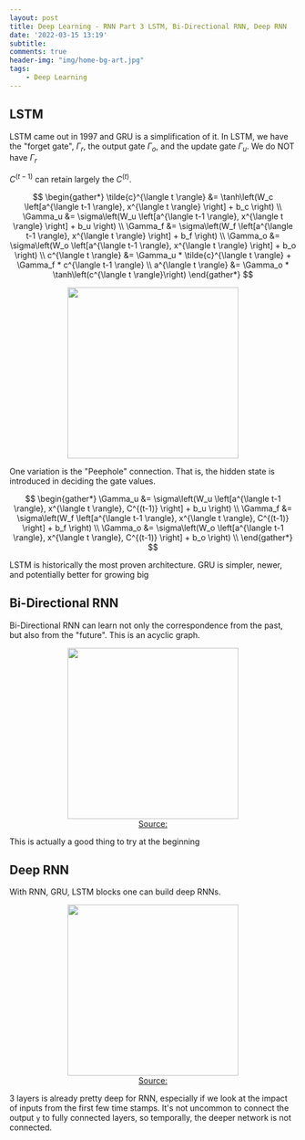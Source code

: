 ```yaml
---
layout: post
title: Deep Learning - RNN Part 3 LSTM, Bi-Directional RNN, Deep RNN
date: '2022-03-15 13:19'
subtitle: 
comments: true
header-img: "img/home-bg-art.jpg"
tags:
    - Deep Learning
---
```


## LSTM

LSTM came out in 1997 and GRU is a simplification of it. In LSTM, we have the "forget gate", $\Gamma_r$, the output gate $\Gamma_o$, and the update gate $\Gamma_u$. We do NOT have $\Gamma_r$

$C^{(t-1)}$ can retain largely the $C^{(t)}$.

$$
\begin{gather*}
\tilde{c}^{\langle t \rangle} &= \tanh\left(W_c \left[a^{\langle t-1 \rangle}, x^{\langle t \rangle} \right] + b_c \right) \\
\Gamma_u &= \sigma\left(W_u \left[a^{\langle t-1 \rangle}, x^{\langle t \rangle} \right] + b_u \right) \\
\Gamma_f &= \sigma\left(W_f \left[a^{\langle t-1 \rangle}, x^{\langle t \rangle} \right] + b_f \right) \\
\Gamma_o &= \sigma\left(W_o \left[a^{\langle t-1 \rangle}, x^{\langle t \rangle} \right] + b_o \right) \\
c^{\langle t \rangle} &= \Gamma_u * \tilde{c}^{\langle t \rangle} + \Gamma_f * c^{\langle t-1 \rangle} \\
a^{\langle t \rangle} &= \Gamma_o * \tanh\left(c^{\langle t \rangle}\right)
\end{gather*}
$$

<div style="text-align: center;">
<p align="center">
    <figure>
        <img src="https://github.com/user-attachments/assets/e7d9bd70-189b-4f43-a912-f6861e788228" height="300" alt=""/>
    </figure>
</p>
</div>

One variation is the "Peephole" connection. That is, the hidden state is introduced in deciding the gate values.

$$
\begin{gather*}
\Gamma_u &= \sigma\left(W_u \left[a^{\langle t-1 \rangle}, x^{\langle t \rangle}, C^{(t-1)} \right] + b_u \right) \\
\Gamma_f &= \sigma\left(W_f \left[a^{\langle t-1 \rangle}, x^{\langle t \rangle}, C^{(t-1)} \right] + b_f \right) \\
\Gamma_o &= \sigma\left(W_o \left[a^{\langle t-1 \rangle}, x^{\langle t \rangle}, C^{(t-1)} \right] + b_o \right) \\
\end{gather*}
$$

LSTM is historically the most proven architecture. GRU is simpler, newer, and potentially better for growing big

## Bi-Directional RNN

Bi-Directional RNN can learn not only the correspondence from the past, but also from the "future". This is an acyclic graph.

<div style="text-align: center;">
<p align="center">
    <figure>
        <img src="https://github.com/user-attachments/assets/8927337c-3909-4dbf-8c0f-b3bb99225609" height="300" alt=""/>
        <figcaption><a href="">Source: </a></figcaption>
    </figure>
</p>
</div>

This is actually a good thing to try at the beginning

## Deep RNN

With RNN, GRU, LSTM blocks one can build deep RNNs.

<div style="text-align: center;">
<p align="center">
    <figure>
        <img src="https://github.com/user-attachments/assets/211e113a-f1c6-43e5-b329-996d46d86435" height="300" alt=""/>
        <figcaption><a href="">Source: </a></figcaption>
    </figure>
</p>
</div>

3 layers is already pretty deep for RNN, especially if we look at the impact of inputs from the first few time stamps.
It's not uncommon to connect the output `y` to fully connected layers, so temporally, the deeper network is not connected.
